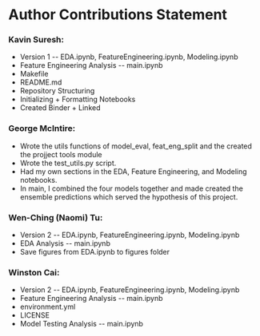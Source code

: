 # Author Contributions Statement

### Kavin Suresh:

* Version 1 -- EDA.ipynb, FeatureEngineering.ipynb, Modeling.ipynb
* Feature Engineering Analysis -- main.ipynb
* Makefile
* README.md
* Repository Structuring
* Initializing + Formatting Notebooks
* Created Binder + Linked

### George McIntire:

* Wrote the utils functions of model_eval, feat_eng_split and the created the projject tools module
* Wrote the test_utils.py script.
* Had my own sections in the EDA, Feature Engineering, and Modeling notebooks.
* In main, I combined the four models together and made created the ensemble predictions which served the hypothesis of this project.

### Wen-Ching (Naomi) Tu:

* Version 2 -- EDA.ipynb, FeatureEngineering.ipynb, Modeling.ipynb
* EDA Analysis -- main.ipynb
* Save figures from EDA.ipynb to figures folder


### Winston Cai:

* Version 2 -- EDA.ipynb, FeatureEngineering.ipynb, Modeling.ipynb
* Feature Engineering Analysis -- main.ipynb
* environment.yml
* LICENSE
* Model Testing Analysis -- main.ipynb
 
